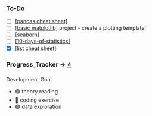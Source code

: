 ### To-Do
- [ ] [[pandas cheat sheet]]() 
- [ ] [[basic matplotlib]]() project - create a plotting template. 
- [ ] [[seaborn]](https://seaborn.pydata.org/tutorial.html)
- [ ] [[10-days-of-statistics]](https://www.hackerrank.com/domains/tutorials/10-days-of-statistics)
- [x] [[list cheat sheet]]() 

### Progress_Tracker -> [:star:](https://github.com/krystinli/Inner_Space)
Development Goal
- :green_circle: theory reading
- :large_blue_circle: coding exercise
- :purple_circle: data exploration 





